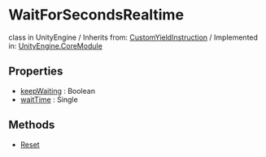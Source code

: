 # WaitForSecondsRealtime
class in UnityEngine
 / Inherits from: <a href="https://docs.unity3d.com/6000.0/Documentation/ScriptReference/CustomYieldInstruction.html">CustomYieldInstruction</a> / Implemented in: <a href="https://docs.unity3d.com/6000.0/Documentation/ScriptReference/UnityEngine.CoreModule.html">UnityEngine.CoreModule</a>
## Properties
- <a href="https://docs.unity3d.com/6000.0/Documentation/ScriptReference/WaitForSecondsRealtime-keepWaiting.html">keepWaiting</a> : Boolean
- <a href="https://docs.unity3d.com/6000.0/Documentation/ScriptReference/WaitForSecondsRealtime-waitTime.html">waitTime</a> : Single
## Methods
- <a href="https://docs.unity3d.com/6000.0/Documentation/ScriptReference/WaitForSecondsRealtime.Reset.html">Reset</a>
